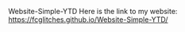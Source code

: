 Website-Simple-YTD
Here is the link to my website: https://fcglitches.github.io/Website-Simple-YTD/
